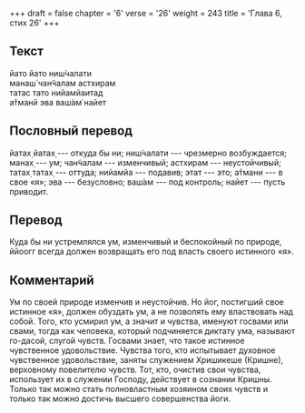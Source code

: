 +++
draft = false
chapter = '6'
verse = '26'
weight = 243
title = 'Глава 6, стих 26'
+++
## Текст

йато йато ниш́чалати  
манаш́ чан̃чалам астхирам  
татас тато нийамйаитад  
а̄тманй эва ваш́ам̇ найет

## Пословный перевод

йатах̣ йатах̣ --- откуда бы ни; ниш́чалати --- чрезмерно возбуждается;
манах̣ --- ум; чан̃чалам --- изменчивый; астхирам --- неустойчивый; татах̣
татах̣ --- оттуда; нийамйа --- подавив; этат --- это; а̄тмани --- в свое
«я»; эва --- безусловно; ваш́ам --- под контроль; найет --- пусть
приводит.

## Перевод

Куда бы ни устремлялся ум, изменчивый и беспокойный по природе, ййоогг
всегда должен возвращать его под власть своего истинного «я».

## Комментарий

Ум по своей природе изменчив и неустойчив. Но йог, постигший свое
истинное «я», должен обуздать ум, а не позволять ему властвовать над
собой. Того, кто усмирил ум, а значит и чувства, именуют госвами или
свами, тогда как человека, который подчиняется диктату ума, называют
го-дасой, слугой чувств. Госвами знает, что такое истинное чувственное
удовольствие. Чувства того, кто испытывает духовное чувственное
удовольствие, заняты служением Хришикеше (Кришне), верховному повелителю
чувств. Тот, кто, очистив свои чувства, использует их в служении
Господу, действует в сознании Кришны. Только так можно стать
полновластным хозяином своих чувств и только так можно достичь высшего
совершенства йоги.
